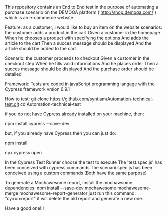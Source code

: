 This repository contains an End to End test in the purpose of automating a purchase scenario on the DEMOQA platform ('http://shop.demoqa.com/') which is an e-commerce website.

Feature: as a customer, I would like to buy an item on the website
scenarios: the customer adds a product in the cart
    Given a customer in the homepage
    When he chooses a product with specifying the options
    And adds the article to the cart 
    Then a succes message should be displayed
    And the article should be added to the cart

Scenario: the customer proceeds to checkout
    Given a customer in the checkout step
    When he fills valid informations
    And he places order 
    Then a succes message should be displayed 
    And the purchase order should be detailed

Framework: Tests are coded in javaScript programming langage with the Cypress framework vrsion 6.9.1

How to test:
git clone https://github.com/syntiam/Automation-technical-test.git
cd Automation-technical-test

if you do not have Cypress already installed on your machine, then:

npm install cypress --save-dev

but, if you already have Cypress then you can just do:

npm install 

npx cypress open

In the Cypress Test Runner choose the test to execute 
The 'test.spec.js' has been conceived with cypress commands
The scenarii.spec.js has been conceived using a custom commands (Both have the same purpose)

To generate a Mochawesome report, install the mochawsome dependencies:
npm install --save-dev mochawesome mochawesome-merge mochawesome-report-generator
just run this command: "cy:run:report"
it will delete the old report and generate a new one.

Have a good one!!!
